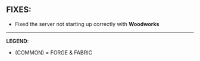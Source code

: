 ## FIXES:
- Fixed the server not starting up correctly with **Woodworks**

---
**LEGEND**:
- (COMMON) = FORGE & FABRIC